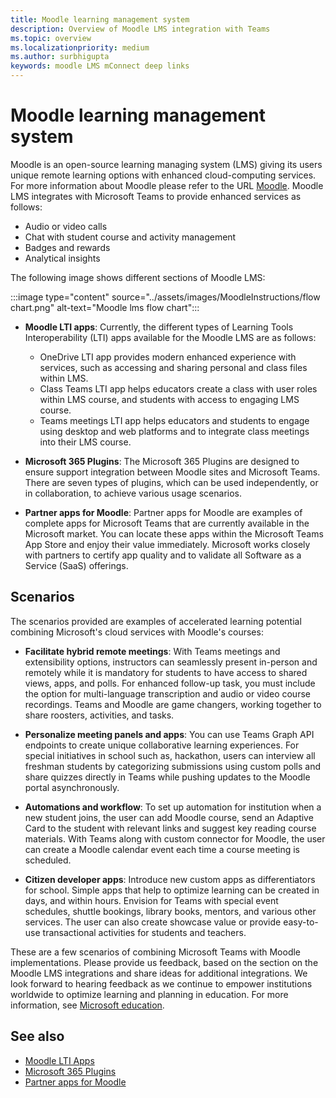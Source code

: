 ```yaml
---
title: Moodle learning management system
description: Overview of Moodle LMS integration with Teams
ms.topic: overview
ms.localizationpriority: medium
ms.author: surbhigupta
keywords: moodle LMS mConnect deep links
---
```


# Moodle learning management system

<!-- [Moodle](https://moodle.com/about/) is the world’s largest open-source learning management system (LMS). With greater than 30 years of experience in remote learning, it has attracted around 300 million users worldwide with its rich set of hosted and cloud-based services. Combining Moodle LMS and Teams provides an enhanced learning experience with modern superpowers. -->
 
 Moodle is an open-source learning managing system (LMS) giving its users unique remote learning options with enhanced cloud-computing services. For more information about Moodle please refer to the URL [Moodle](https://moodle.com/about/). Moodle LMS integrates with Microsoft Teams to provide enhanced services as follows:

* Audio or video calls
* Chat with student course and activity management
* Badges and rewards
* Analytical insights

 The following image shows different sections of Moodle LMS: 

:::image type="content" source="../assets/images/MoodleInstructions/flow chart.png" alt-text="Moodle lms flow chart":::

* **Moodle LTI apps**: Currently, the different types of Learning Tools Interoperability (LTI) apps available for the Moodle LMS are as follows:
  * OneDrive LTI app provides modern enhanced experience with services, such as accessing and sharing personal and class files within LMS.
  * Class Teams LTI app helps educators create a class with user roles within LMS course, and students with access to engaging LMS course.
  * Teams meetings LTI app helps educators and students to engage using desktop and web platforms and to integrate class meetings into their LMS course.

* **Microsoft 365 Plugins**: The Microsoft 365 Plugins are designed to ensure support integration between Moodle sites and Microsoft Teams. There are seven types of plugins, which can be used independently, or in collaboration, to achieve various usage scenarios.

* **Partner apps for Moodle**: Partner apps for Moodle are examples of complete apps for Microsoft Teams that are currently available in the Microsoft market. You can locate these apps within the Microsoft Teams App Store and enjoy their value immediately. Microsoft works closely with partners to certify app quality and to validate all Software as a Service (SaaS) offerings.

## Scenarios

The scenarios provided are examples of accelerated learning potential combining Microsoft's cloud services with Moodle's courses:

* **Facilitate hybrid remote meetings**: With Teams meetings and extensibility options, instructors can seamlessly present in-person and remotely while it is mandatory for students to have access to shared views, apps, and polls. For enhanced follow-up task, you must include the option for multi-language transcription and audio or video course recordings. Teams and Moodle are game changers, working together to share roosters, activities, and tasks.

* **Personalize meeting panels and apps**: You can use Teams Graph API endpoints to create unique collaborative learning experiences. For special initiatives in school such as, hackathon, users can interview all freshman students by categorizing submissions using custom polls and share quizzes directly in Teams while pushing updates to the Moodle portal asynchronously.

* **Automations and workflow**: To set up automation for institution when a new student joins, the user can add Moodle course, send an Adaptive Card to the student with relevant links and suggest key reading  course materials. With Teams along with custom connector for Moodle, the user can create a Moodle calendar event each time a course meeting is scheduled.

* **Citizen developer apps**: Introduce new custom apps as differentiators for school. Simple apps that help to optimize learning can be created in days, and within hours. Envision for Teams with special event schedules, shuttle bookings, library books, mentors, and various other services. The user can also create showcase value or provide easy-to-use transactional activities for students and teachers.

These are a few scenarios of combining Microsoft Teams with Moodle implementations. Please provide us feedback, based on the section on the Moodle LMS integrations and share ideas for additional integrations. We look forward to hearing feedback as we continue to empower institutions worldwide to optimize learning and planning in education. For more information, see [Microsoft education](https://www.microsoft.com/education). 

## See also

* [Moodle LTI Apps](moodle-lti-apps.md)
* [Microsoft 365 Plugins](m365-plugins/m365-plugins-overview.md)
* [Partner apps for Moodle](partner-apps-for-moodle.md)
